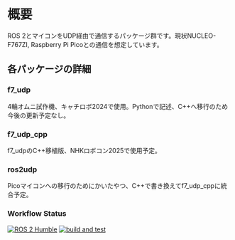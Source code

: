 # 概要
ROS 2とマイコンをUDP経由で通信するパッケージ群です。現状NUCLEO-F767ZI, Raspberry Pi Picoとの通信を想定しています。

## 各パッケージの詳細
### f7_udp
4輪オムニ試作機、キャチロボ2024で使用。Pythonで記述、C++へ移行のため今後の更新予定なし。
### f7_udp_cpp
f7_udpのC++移植版、NHKロボコン2025で使用予定。
### ros2udp
Picoマイコンへの移行のためにかいたやつ、C++で書き換えてf7_udp_cppに統合予定。
### Workflow Status
[![ROS 2 Humble](https://github.com/RRST-NHK-Project/ros2udp/actions/workflows/main_humble.yml/badge.svg?branch=main)](https://github.com/RRST-NHK-Project/ros2udp/actions/workflows/main_humble.yml)
[![build and test](https://github.com/RRST-NHK-Project/ros2udp/actions/workflows/main.yml/badge.svg?branch=main)](https://github.com/RRST-NHK-Project/ros2udp/actions/workflows/main.yml)
